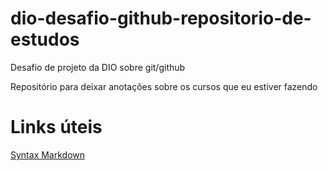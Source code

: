 # dio-desafio-github-repositorio-de-estudos
Desafio de projeto da DIO sobre git/github

Repositório para deixar anotações sobre os cursos que eu estiver fazendo

# Links úteis
[Syntax Markdown](https://www.markdownguide.org/basic-syntax/)
